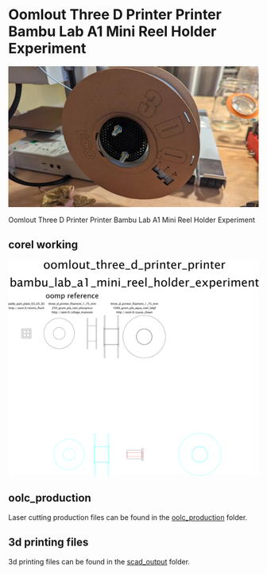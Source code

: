 # Oomlout Three D Printer Printer Bambu Lab A1 Mini Reel Holder Experiment
[![](image_600.jpg)](image.jpg)













Oomlout Three D Printer Printer Bambu Lab A1 Mini Reel Holder Experiment  
  



## corel working
![](working_600.png) 


















## oolc_production
Laser cutting production files can be found in the [oolc_production](oolc_production) folder.

## 3d printing files
3d printing files can be found in the [scad_output](scad_output) folder.

